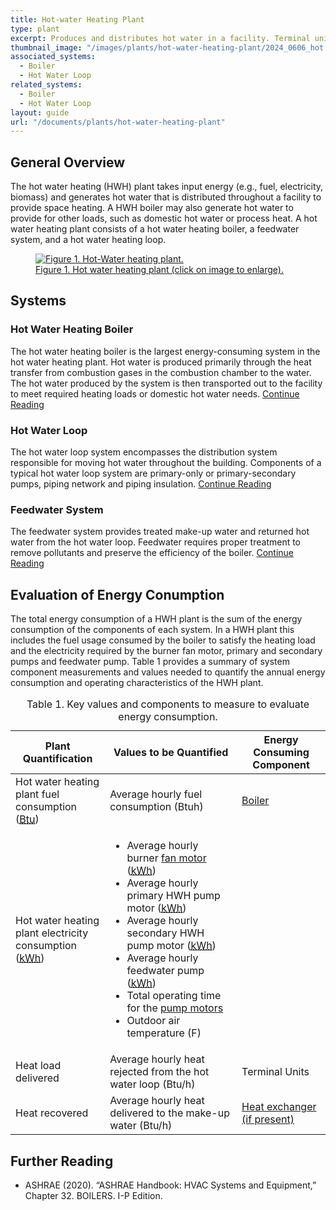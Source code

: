 ```yaml
---
title: Hot-water Heating Plant
type: plant
excerpt: Produces and distributes hot water in a facility. Terminal units are used to reject heat from the hot water and provide heating to one or more spaces.
thumbnail_image: "/images/plants/hot-water-heating-plant/2024_0606_hot water plant_thumbnail-RESIZED-01.jpg"
associated_systems:
  - Boiler
  - Hot Water Loop
related_systems:
  - Boiler
  - Hot Water Loop
layout: guide
url: "/documents/plants/hot-water-heating-plant"
---
```


## General Overview

The hot water heating (HWH) plant takes input energy (e.g., fuel, electricity, biomass) and generates hot water that is distributed throughout a facility to provide space heating. A HWH boiler may also generate hot water to provide for other loads, such as domestic hot water or process heat. A hot water heating plant consists of a hot water heating boiler, a feedwater system, and a hot water heating loop.  

<a href="/images/plants/hot-water-heating-plant/2024_0416_HWP plant_figure 1 updated.jpg">
    <figure class="figure mb-4 mt-3">
        <img src="/images/plants/hot-water-heating-plant/2024_0416_HWP plant_figure 1 updated.jpg" class="figure-img img-fluid rounded" alt="Figure 1. Hot-Water heating plant.">
        <figcaption class="figure-caption text-left">Figure 1. Hot water heating plant (click on image to enlarge).</figcaption>
    </figure>
</a>

## Systems

### Hot Water Heating Boiler

The hot water heating boiler is the largest energy-consuming system in the hot water heating plant. Hot water is produced primarily through the heat transfer from combustion gases in the combustion chamber to the water. The hot water produced by the system is then transported out to the facility to meet required heating loads or domestic hot water needs.
<a class="continue" href="/documents/systems/boiler"><span>Continue Reading</span><i class="fa fa-arrow-right"></i></a> 

<!-- <a href="/images/plants/hot-water-heating-plant/2024_0416_HWP plant_figure 2 updated.jpg">
    <figure class="figure mb-4 mt-3">
        <img src="/images/plants/hot-water-heating-plant/2024_0416_HWP plant_figure 2 updated.jpg" class="figure-img img-fluid rounded" alt="Figure 2. Hot water heating boiler system.">
        <figcaption class="figure-caption text-left">Figure 2. Hot water heating boiler system (click on image to enlarge).</figcaption>
    </figure>
</a> -->

### Hot Water Loop

The hot water loop system encompasses the distribution system responsible for moving hot water throughout the building. Components of a typical hot water loop system are primary-only or primary-secondary pumps, piping network and piping insulation.
<a class="continue" href="/documents/systems/hot-water-loop"><span>Continue Reading</span><i class="fa fa-arrow-right"></i></a> 

<!-- <a href="/images/plants/hot-water-heating-plant/2024_0416_HWP plant_figure 3 updated.jpg">
    <figure class="figure mb-4 mt-3">
        <img src="/images/plants/hot-water-heating-plant/2024_0416_HWP plant_figure 3 updated.jpg" class="figure-img img-fluid rounded" alt="Figure 3. Hot water loop system.">
        <figcaption class="figure-caption text-left">Figure 3. Hot water loop system (click on image to enlarge).</figcaption>
    </figure>
</a> -->

### Feedwater System

The feedwater system provides treated make-up water and returned hot water from the hot water loop. Feedwater requires proper treatment to remove pollutants and preserve the efficiency of the boiler.
<a class="continue" href="/documents/systems/feedwater"><span>Continue Reading</span><i class="fa fa-arrow-right"></i></a> 

<!-- <a href="/images/plants/hot-water-heating-plant/2024_0416_HWP plant_figure 4 updated.jpg">
    <figure class="figure mb-4 mt-3">
        <img src="/images/plants/hot-water-heating-plant/2024_0416_HWP plant_figure 4 updated.jpg" class="figure-img img-fluid rounded" alt="Figure 4. Feedwater system and chemical treatment for make-up water.">
        <figcaption class="figure-caption text-left">Figure 4. Feedwater system and chemical treatment for make-up water (click on image to enlarge).</figcaption>
    </figure>
</a> -->

## Evaluation of Energy Conumption

The total energy consumption of a HWH plant is the sum of the energy consumption of the components of each system. In a HWH plant this includes the fuel usage consumed by the boiler to satisfy the heating load and the electricity required by the burner fan motor, primary and secondary pumps and feedwater pump. Table 1 provides a summary of system component measurements and values needed to quantify the annual energy consumption and operating characteristics of the HWH plant.  

<div class="table-wrapper">
<table>
    <caption>Table 1. Key values and components to measure to evaluate energy consumption.</caption>
    <thead>
        <tr>
            <th style="width: 30%">
                Plant Quantification
            </th>
            <th>
                Values to be Quantified
            </th>
            <th>
                Energy Consuming Component
            </th>
        </tr>
    <tbody>
        <tr>
            <td>
                Hot water heating plant fuel consumption (<a class="glossary-link" href="/glossary#btu"><abbr title="British Thermal Unit">Btu</abbr></a>)
            </td>
            <td>
                Average hourly fuel consumption (Btuh)
            </td>
            <td>
                <a href="/documents/systems/boiler">Boiler</a>
            </td>
        </tr>
        <tr>
            <td>
                Hot water heating plant electricity consumption (<a class="glossary-link" href="/glossary#kwh"><abbr title="Kilowatt Hour">kWh</abbr></a>)
            </td>
            <td>
                <ul>
                    <li>Average hourly burner <a href="/documents/components/constant-speed-constant-volume-fan-and-motor">fan motor</a> (<a class="glossary-link" href="/glossary#kwh"><abbr title="Kilowatt Hour">kWh</abbr></a>)</li>
                    <li>Average hourly primary HWH pump motor (<a class="glossary-link" href="/glossary#kwh"><abbr title="Kilowatt Hour">kWh</abbr></a>)</li>
                    <li>Average hourly secondary HWH pump motor (<a class="glossary-link" href="/glossary#kwh"><abbr title="Kilowatt Hour">kWh</abbr></a>)</li>
                    <li>Average hourly feedwater pump (<a class="glossary-link" href="/glossary#kwh"><abbr title="Kilowatt Hour">kWh</abbr></a>)</li>
                    <li>Total operating time for the <a href="/documents/components/constant-speed-constant-volume-pump-motor">pump motors</a></li>
                    <li>Outdoor air temperature (F)</li>
                </ul>
            </td>
            <td>
            </td>
        </tr>
        <tr>
            <td>
                Heat load delivered
            </td>
            <td>
                Average hourly heat rejected from the hot water loop (Btu/h)
            </td>
            <td>
                Terminal Units
            </td>
        </tr>
        <tr>
            <td>
                Heat recovered
            </td>
            <td>
                Average hourly heat delivered to the make-up water (Btu/h)
            </td>
            <td>
                <a href="/documents/components/liquid-to-liquid-heat-exchanger">Heat exchanger (if present)</a>
            </td>
        </tr>
    </tbody>
</table> 
</div>

## Further Reading

- ASHRAE (2020). “ASHRAE Handbook: HVAC Systems and Equipment,” Chapter 32. BOILERS. I-P Edition.